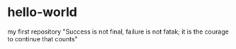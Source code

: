 # hello-world
my first repository
"Success is not final, failure is not fatak; it is the courage to continue that counts"
